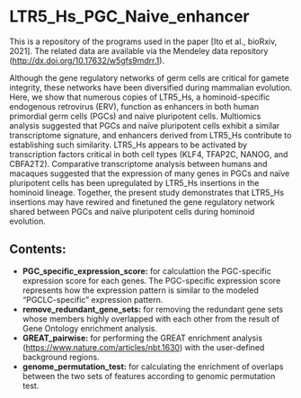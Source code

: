 # LTR5\_Hs\_PGC\_Naive\_enhancer

This is a repository of the programs used in the paper [Ito et al., bioRxiv, 2021].
The related data are available via the Mendeley data repository (http://dx.doi.org/10.17632/w5gfs9mdrr.1).

Although the gene regulatory networks of germ cells are critical for gamete integrity, these networks have been diversified during mammalian evolution. Here, we show that numerous copies of LTR5\_Hs, a hominoid-specific endogenous retrovirus (ERV), function as enhancers in both human primordial germ cells (PGCs) and naïve pluripotent cells. Multiomics analysis suggested that PGCs and naïve pluripotent cells exhibit a similar transcriptome signature, and enhancers derived from LTR5\_Hs contribute to establishing such similarity. LTR5\_Hs appears to be activated by transcription factors critical in both cell types (KLF4, TFAP2C, NANOG, and CBFA2T2). Comparative transcriptome analysis between humans and macaques suggested that the expression of many genes in PGCs and naïve pluripotent cells has been upregulated by LTR5\_Hs insertions in the hominoid lineage. Together, the present study demonstrates that LTR5\_Hs insertions may have rewired and finetuned the gene regulatory network shared between PGCs and naïve pluripotent cells during hominoid evolution.

## Contents:
* **PGC\_specific\_expression\_score:** for calculattion the PGC-specific expression score for each genes. The PGC-specific expression score represents how the expression pattern is similar to the modeled “PGCLC-specific” expression pattern.
* **remove\_redundant\_gene\_sets:**  for removing the redundant gene sets whose members highly overlapped with each other from the result of Gene Ontology enrichment analysis.
* **GREAT\_pairwise:**  for performing the GREAT enrichment analysis (https://www.nature.com/articles/nbt.1630) with the user-defined background regions.
* **genome\_permutation\_test:**  for calculating the enrichment of overlaps between the two sets of features according to genomic permutation test.

